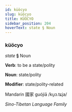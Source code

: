 ```yaml
---
id: küöcyo
slug: küöcyo
title: KÜÖCYO
sidebar_position: 204
hoverText: state § Noun
---
```


### küöcyo

*state* **§** Noun

**Verb**: to be a state/polity

**Noun**: state/polity

**Modifier**: state/polity-related

Mandarin 國家 guójiā /ku̯ɔ.tɕja/

*Sino-Tibetan Language Family*